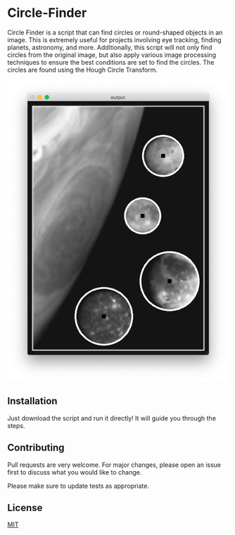 # Circle-Finder

Circle Finder is a script that can find circles or round-shaped objects in an image. This is extremely useful for projects involving eye tracking, finding planets, astronomy, and more. Additionally, this script will not only find circles from the original image, but also apply various image processing techniques to ensure the best conditions are set to find the circles. The circles are found using the Hough Circle Transform.

![Image of Circles](https://github.com/Soso21/circle-finder/blob/master/Screen%20Shot%202019-06-27%20at%203.04.33%20PM.png)

## Installation

Just download the script and run it directly! It will guide you through the steps.

## Contributing
Pull requests are very welcome. For major changes, please open an issue first to discuss what you would like to change.

Please make sure to update tests as appropriate.

## License
[MIT](https://choosealicense.com/licenses/mit/)
